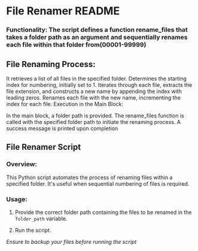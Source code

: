 # File Renamer README

### Functionality: The script defines a function rename_files that takes a folder path as an argument and sequentially renames each file within that folder from(00001-99999)

## File Renaming Process:

It retrieves a list of all files in the specified folder.
Determines the starting index for numbering, initially set to 1.
Iterates through each file, extracts the file extension, and constructs a new name by appending the index with leading zeros.
Renames each file with the new name, incrementing the index for each file.
Execution in the Main Block:

In the main block, a folder path is provided.
The rename_files function is called with the specified folder path to initiate the renaming process.
A success message is printed upon completion

## File Renamer Script

### Overview:

This Python script automates the process of renaming files within a specified folder. It's useful when sequential numbering of files is required.

### Usage:

1. Provide the correct folder path containing the files to be renamed in the `folder_path` variable.

2. Run the script.


*Ensure to backup your files before running the script*
